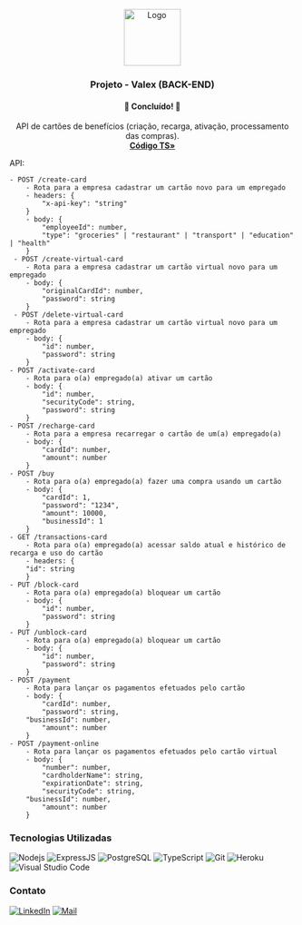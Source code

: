 <div id="top"></div>
<!-- PROJECT LOGO -->
<br />
<div align="center">
  <a href="https://github.com/picinelli/projeto-valex">
    <img src="https://notion-emojis.s3-us-west-2.amazonaws.com/prod/svg-twitter/1f355.svg" alt="Logo" width="100">
  </a>

<h3 align="center">Projeto - Valex (BACK-END)</h3>
  <h4 align="center"> 
	🚀 Concluído! 🚀
  </h4>
  <p align="center">
    API de cartões de benefícios (criação, recarga, ativação, processamento das compras).
    <br />
    <a href="https://github.com/picinelli/projeto-valex/tree/main/src"><strong>Código TS»</strong></a>
</div>

<!-- ABOUT THE PROJECT -->

API:

```
- POST /create-card
    - Rota para a empresa cadastrar um cartão novo para um empregado
    - headers: {
        "x-api-key": "string"
    }
    - body: {
        "employeeId": number,
        "type": "groceries" | "restaurant" | "transport" | "education" | "health"
    }
 - POST /create-virtual-card
    - Rota para a empresa cadastrar um cartão virtual novo para um empregado
    - body: {
    	"originalCardId": number,
    	"password": string
    }
 - POST /delete-virtual-card
    - Rota para a empresa cadastrar um cartão virtual novo para um empregado
    - body: {
    	"id": number,
    	"password": string
    }
- POST /activate-card
    - Rota para o(a) empregado(a) ativar um cartão
    - body: {
        "id": number,
        "securityCode": string,
        "password": string
    }
- POST /recharge-card
    - Rota para a empresa recarregar o cartão de um(a) empregado(a)
    - body: {
        "cardId": number,
        "amount": number
    }
- POST /buy
    - Rota para o(a) empregado(a) fazer uma compra usando um cartão
    - body: {
        "cardId": 1,
        "password": "1234",
        "amount": 10000,
        "businessId": 1
    }
- GET /transactions-card
    - Rota para o(a) empregado(a) acessar saldo atual e histórico de recarga e uso do cartão
    - headers: {
	"id": string
    }
- PUT /block-card
    - Rota para o(a) empregado(a) bloquear um cartão
    - body: {
        "id": number,
        "password": string
    }
- PUT /unblock-card
    - Rota para o(a) empregado(a) bloquear um cartão
    - body: {
        "id": number,
        "password": string
    }
- POST /payment
    - Rota para lançar os pagamentos efetuados pelo cartão
    - body: {
        "cardId": number,
        "password": string,
	"businessId": number,
        "amount": number
    }
- POST /payment-online
    - Rota para lançar os pagamentos efetuados pelo cartão virtual
    - body: {
        "number": number,
        "cardholderName": string,
        "expirationDate": string,
        "securityCode": string,
	"businessId": number,
        "amount": number
    }
```


### Tecnologias Utilizadas

![Nodejs](https://img.shields.io/badge/Node.js-43853D?style=for-the-badge&logo=node.js&logoColor=white)
![ExpressJS](https://img.shields.io/badge/Express.js-404D59?style=for-the-badge)
![PostgreSQL](https://img.shields.io/badge/PostgreSQL-316192?style=for-the-badge&logo=postgresql&logoColor=white)
![TypeScript](https://img.shields.io/badge/TypeScript-007ACC?style=for-the-badge&logo=typescript&logoColor=white)
![Git](https://img.shields.io/badge/git-%23F05033.svg?style=for-the-badge&logo=git&logoColor=white)
![Heroku](https://img.shields.io/badge/Heroku-430098?style=for-the-badge&logo=heroku&logoColor=white)
![Visual Studio Code](https://img.shields.io/badge/Visual%20Studio%20Code-0078d7.svg?style=for-the-badge&logo=visual-studio-code&logoColor=white)

<!-- CONTACT -->

### Contato

[![LinkedIn][linkedin-shield]][linkedin-url]
[![Mail][mail-shield]][mail-url]

<!-- MARKDOWN LINKS & IMAGES -->
<!-- https://www.markdownguide.org/basic-syntax/#reference-style-links -->

[linkedin-shield]: https://img.shields.io/badge/-LinkedIn-black.svg?style=for-the-badge&logo=linkedin&colorB=blue
[linkedin-url]: https://www.linkedin.com/in/pedro-ivo-brum-cinelli//
[mail-shield]: https://img.shields.io/badge/Gmail-D14836?style=for-the-badge&logo=gmail&logoColor=white
[mail-url]: mailto:cinelli.dev@gmail.com
